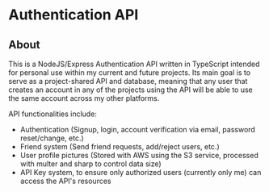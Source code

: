 # Authentication API

## About

This is a NodeJS/Express Authentication API written in TypeScript intended for personal use within my current and future projects.
Its main goal is to serve as a project-shared API and database, meaning that any user that creates an account in any of the projects using the API will be able to use the same account across my other platforms.

API functionalities include:

- Authentication (Signup, login, account verification via email, password reset/change, etc.)
- Friend system (Send friend requests, add/reject users, etc.)
- User profile pictures (Stored with AWS using the S3 service, processed with multer and sharp to control data size)
- API Key system, to ensure only authorized users (currently only me) can access the API's resources